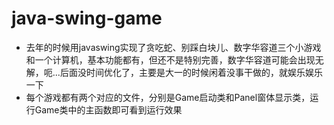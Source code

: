 # java-swing-game
- 去年的时候用javaswing实现了贪吃蛇、别踩白块儿、数字华容道三个小游戏和一个计算机，基本功能都有，但还不是特别完善，数字华容道可能会出现无解，呃...后面没时间优化了，主要是大一的时候闲着没事干做的，就娱乐娱乐一下
- 每个游戏都有两个对应的文件，分别是Game启动类和Panel窗体显示类，运行Game类中的主函数即可看到运行效果
